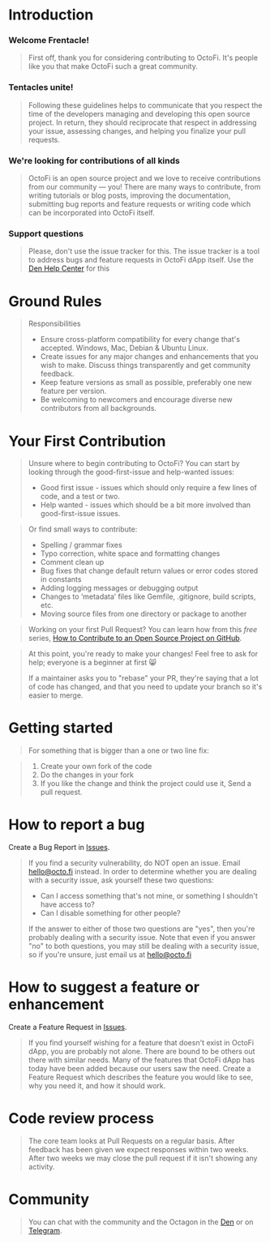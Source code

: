 # Introduction

### Welcome Frentacle!

>First off, thank you for considering contributing to OctoFi. It's people like you that make OctoFi such a great community.

### Tentacles unite!

>Following these guidelines helps to communicate that you respect the time of the developers managing and developing this open source project. In return, they should reciprocate that respect in addressing your issue, assessing changes, and helping you finalize your pull requests.

### We're looking for contributions of all kinds

> OctoFi is an open source project and we love to receive contributions from our community — you! There are many ways to contribute, from writing tutorials or blog posts, improving the documentation, submitting bug reports and feature requests or writing code which can be incorporated into OctoFi itself.

### Support questions

> Please, don't use the issue tracker for this. The issue tracker is a tool to address bugs and feature requests in OctoFi dApp itself. Use the [Den Help Center](https://den.octo.fi/t/support) for this

# Ground Rules

> Responsibilities
> * Ensure cross-platform compatibility for every change that's accepted. Windows, Mac, Debian & Ubuntu Linux.
> * Create issues for any major changes and enhancements that you wish to make. Discuss things transparently and get community feedback.
> * Keep feature versions as small as possible, preferably one new feature per version.
> * Be welcoming to newcomers and encourage diverse new contributors from all backgrounds.

# Your First Contribution

> Unsure where to begin contributing to OctoFi? You can start by looking through the good-first-issue and help-wanted issues:
>* Good first issue - issues which should only require a few lines of code, and a test or two.
>* Help wanted - issues which should be a bit more involved than good-first-issue issues.

> Or find small ways to contribute:
>* Spelling / grammar fixes
>* Typo correction, white space and formatting changes
>* Comment clean up
>* Bug fixes that change default return values or error codes stored in constants
>* Adding logging messages or debugging output
>* Changes to ‘metadata’ files like Gemfile, .gitignore, build scripts, etc.
>* Moving source files from one directory or package to another

> Working on your first Pull Request? You can learn how from this *free* series, [How to Contribute to an Open Source Project on GitHub](https://app.egghead.io/playlists/how-to-contribute-to-an-open-source-project-on-github).

>At this point, you're ready to make your changes! Feel free to ask for help; everyone is a beginner at first :smile_cat:
>
>If a maintainer asks you to "rebase" your PR, they're saying that a lot of code has changed, and that you need to update your branch so it's easier to merge.

# Getting started

>For something that is bigger than a one or two line fix:

>1. Create your own fork of the code
>2. Do the changes in your fork
>3. If you like the change and think the project could use it, Send a pull request.

# How to report a bug

Create a Bug Report in [Issues](https://github.com/OctoFi/octofi-app-aquafarm/issues).

> If you find a security vulnerability, do NOT open an issue. Email hello@octo.fi instead.
> In order to determine whether you are dealing with a security issue, ask yourself these two questions:
> * Can I access something that's not mine, or something I shouldn't have access to?
> * Can I disable something for other people?
>
> If the answer to either of those two questions are "yes", then you're probably dealing with a security issue. Note that even if you answer "no" to both questions, you may still be dealing with a security issue, so if you're unsure, just email us at hello@octo.fi

# How to suggest a feature or enhancement

Create a Feature Request in [Issues](https://github.com/OctoFi/octofi-app-aquafarm/issues).

> If you find yourself wishing for a feature that doesn't exist in OctoFi dApp, you are probably not alone. There are bound to be others out there with similar needs. Many of the features that OctoFi dApp has today have been added because our users saw the need. Create a Feature Request which describes the feature you would like to see, why you need it, and how it should work.

# Code review process

> The core team looks at Pull Requests on a regular basis.
> After feedback has been given we expect responses within two weeks. After two weeks we may close the pull request if it isn't showing any activity.

# Community

> You can chat with the community and the Octagon in the [Den](https://den.octo.fi/) or on [Telegram](https://t.me/OctoFi).

